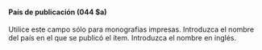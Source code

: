 #### País de publicación (044 $a)

Utilice este campo sólo para monografías impresas. Introduzca el nombre del país en el que se publicó el ítem. Introduzca el nombre en inglés.
